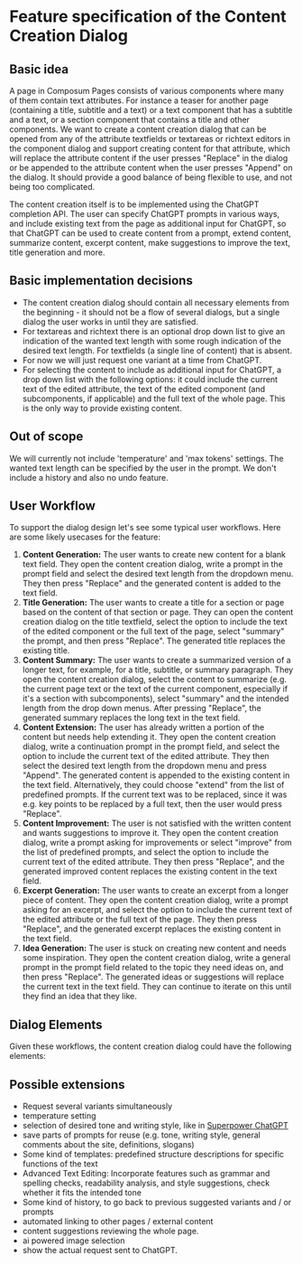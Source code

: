 # Feature specification of the Content Creation Dialog

## Basic idea

A page in Composum Pages consists of various components where many of them contain text attributes. For instance a
teaser for another page (containing a title, subtitle and a text) or a text component that has a subtitle and a text, or
a section component that contains a title and other components. We want to create a content creation dialog that can be
opened from any of the attribute textfields or textareas or richtext editors in the component dialog and support
creating content for that attribute, which will replace the attribute content if the user presses "Replace" in the
dialog  
or be appended to the attribute content when the user presses "Append" on the dialog. It should provide a good
balance of being flexible to use, and not being too complicated.

The content creation itself is to be implemented using the ChatGPT completion API. The user can specify
ChatGPT prompts in various ways, and include existing text from the page as additional input for ChatGPT, so that
ChatGPT can be used to create content from a prompt, extend content, summarize content, excerpt content, make
suggestions to improve the text, title generation and more.

## Basic implementation decisions

- The content creation dialog should contain all necessary elements from the beginning - it should not be a flow of
  several dialogs, but a single dialog the user works in until they are satisfied.
- For textareas and richtext there is an optional drop down list to give an indication of the wanted text length with
  some rough indication of the desired text length. For textfields (a single line of content) that is absent.
- For now we will just request one variant at a time from ChatGPT.
- For selecting the content to include as additional input for ChatGPT, a drop down list with the following options: it
  could include the current text of the edited attribute, the text of the edited component (and subcomponents, if
  applicable) and the full text of the whole page. This is the only way to provide existing content.

## Out of scope

We will currently not include 'temperature' and 'max tokens' settings. The wanted text length can be specified by
the user in the prompt. We don't include a history and also no undo feature.

## User Workflow

To support the dialog design let's see some typical user workflows. Here are some likely usecases for the feature:

1. **Content Generation:** The user wants to create new content for a blank text field. They open the content creation
   dialog, write a prompt in the prompt field and select the desired text length from the dropdown menu. They then
   press "Replace" and the generated content is added to the text field.
2. **Title Generation:** The user wants to create a title for a section or page based on the content of that section
   or page. They can open the content creation dialog on the title textfield, select the option to include the text of
   the edited component or the full text of the page, select "summary" the prompt, and then press "Replace". The
   generated title replaces the existing title.
3. **Content Summary:** The user wants to create a summarized version of a longer text, for example, for a title,
   subtitle, or summary paragraph. They open the content creation dialog, select the content to summarize (e.g. the
   current page text or the text of the current component, especially if it's a section with subcomponents), select
   "summary" and the intended length from the drop down menus. After pressing "Replace", the generated summary replaces
   the long text in the text field.
4. **Content Extension:** The user has already written a portion of the content but needs help extending it. They open
   the content creation dialog, write a continuation prompt in the prompt field, and select the option to include
   the current text of the edited attribute. They then select the desired text length from the dropdown menu and
   press "Append". The generated content is appended to the existing content in the text field. Alternatively, they
   could choose "extend" from the list of predefined prompts. If the current text was to be replaced, since it was
   e.g. key points to be replaced by a full text, then the user would press "Replace".
5. **Content Improvement:** The user is not satisfied with the written content and wants suggestions to improve it.
   They open the content creation dialog, write a prompt asking for improvements or select "improve" from the list
   of predefined prompts, and select the option to include the current text of the edited attribute. They then press
   "Replace", and the generated improved content replaces the existing content in the text field.
6. **Excerpt Generation:** The user wants to create an excerpt from a longer piece of content. They open the content
   creation dialog, write a prompt asking for an excerpt, and select the option to include the current text of the
   edited attribute or the full text of the page. They then press "Replace", and the generated excerpt replaces the
   existing content in the text field.
7. **Idea Generation:** The user is stuck on creating new content and needs some inspiration. They open the content
   creation dialog, write a general prompt in the prompt field related to the topic they need ideas on, and then
   press "Replace". The generated ideas or suggestions will replace the current text in the text field. They can
   continue to iterate on this until they find an idea that they like.

## Dialog Elements

Given these workflows, the content creation dialog could have the following elements:

## Possible extensions

- Request several variants simultaneously
- temperature setting
- selection of desired tone and writing style, like in
  [Superpower ChatGPT](https://chrome.google.com/webstore/detail/superpower-for-chatgpt/amhmeenmapldpjdedekalnfifgnpfnkc)
- save parts of prompts for reuse (e.g. tone, writing style, general comments about the site, definitions, slogans)
- Some kind of templates: predefined structure descriptions for specific functions of the text
- Advanced Text Editing: Incorporate features such as grammar and spelling checks, readability analysis, and style
  suggestions, check whether it fits the intended tone
- Some kind of history, to go back to previous suggested variants and / or prompts
- automated linking to other pages / external content
- content suggestions reviewing the whole page.
- ai powered image selection
- show the actual request sent to ChatGPT.
